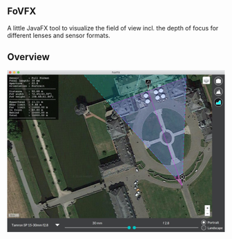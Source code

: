 ## FoVFX
A little JavaFX tool to visualize the field of view incl. the depth of focus for different lenses and sensor formats.

## Overview
![Overview](https://raw.githubusercontent.com/HanSolo/FoVFX/master/FoVFX.jpg)

